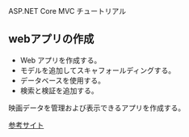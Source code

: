 ﻿ASP.NET Core MVC チュートリアル

## webアプリの作成

- Web アプリを作成する。
- モデルを追加してスキャフォールディングする。
- データベースを使用する。
- 検索と検証を追加する。

映画データを管理および表示できるアプリを作成する。

[参考サイト](https://docs.microsoft.com/ja-jp/aspnet/core/tutorials/first-mvc-app/start-mvc?view=aspnetcore-3.1&tabs=visual-studio)